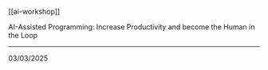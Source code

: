 [[ai-workshop]]

AI-Assisted Programming: Increase Productivity and become the Human in the Loop

---

03/03/2025
